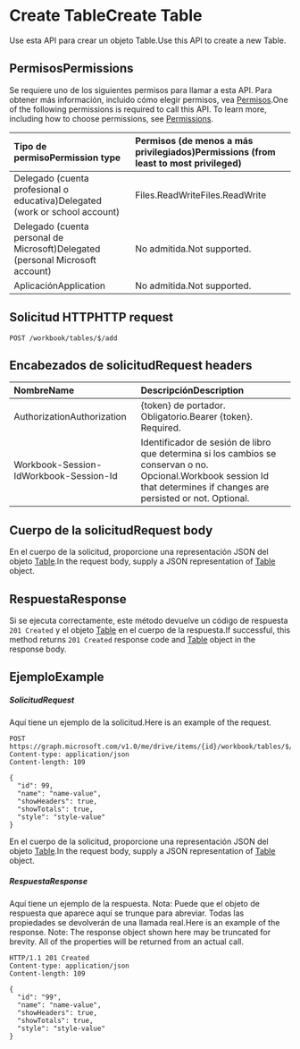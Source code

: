 # <a name="create-table"></a><span data-ttu-id="3fc78-101">Create Table</span><span class="sxs-lookup"><span data-stu-id="3fc78-101">Create Table</span></span>

<span data-ttu-id="3fc78-102">Use esta API para crear un objeto Table.</span><span class="sxs-lookup"><span data-stu-id="3fc78-102">Use this API to create a new Table.</span></span>
## <a name="permissions"></a><span data-ttu-id="3fc78-103">Permisos</span><span class="sxs-lookup"><span data-stu-id="3fc78-103">Permissions</span></span>
<span data-ttu-id="3fc78-p101">Se requiere uno de los siguientes permisos para llamar a esta API. Para obtener más información, incluido cómo elegir permisos, vea [Permisos](../../../concepts/permissions_reference.md).</span><span class="sxs-lookup"><span data-stu-id="3fc78-p101">One of the following permissions is required to call this API. To learn more, including how to choose permissions, see [Permissions](../../../concepts/permissions_reference.md).</span></span>

|<span data-ttu-id="3fc78-106">Tipo de permiso</span><span class="sxs-lookup"><span data-stu-id="3fc78-106">Permission type</span></span>      | <span data-ttu-id="3fc78-107">Permisos (de menos a más privilegiados)</span><span class="sxs-lookup"><span data-stu-id="3fc78-107">Permissions (from least to most privileged)</span></span>              |
|:--------------------|:---------------------------------------------------------|
|<span data-ttu-id="3fc78-108">Delegado (cuenta profesional o educativa)</span><span class="sxs-lookup"><span data-stu-id="3fc78-108">Delegated (work or school account)</span></span> | <span data-ttu-id="3fc78-109">Files.ReadWrite</span><span class="sxs-lookup"><span data-stu-id="3fc78-109">Files.ReadWrite</span></span>    |
|<span data-ttu-id="3fc78-110">Delegado (cuenta personal de Microsoft)</span><span class="sxs-lookup"><span data-stu-id="3fc78-110">Delegated (personal Microsoft account)</span></span> | <span data-ttu-id="3fc78-111">No admitida.</span><span class="sxs-lookup"><span data-stu-id="3fc78-111">Not supported.</span></span>    |
|<span data-ttu-id="3fc78-112">Aplicación</span><span class="sxs-lookup"><span data-stu-id="3fc78-112">Application</span></span> | <span data-ttu-id="3fc78-113">No admitida.</span><span class="sxs-lookup"><span data-stu-id="3fc78-113">Not supported.</span></span> |

## <a name="http-request"></a><span data-ttu-id="3fc78-114">Solicitud HTTP</span><span class="sxs-lookup"><span data-stu-id="3fc78-114">HTTP request</span></span>
<!-- { "blockType": "ignored" } -->
```http
POST /workbook/tables/$/add

```
## <a name="request-headers"></a><span data-ttu-id="3fc78-115">Encabezados de solicitud</span><span class="sxs-lookup"><span data-stu-id="3fc78-115">Request headers</span></span>
| <span data-ttu-id="3fc78-116">Nombre</span><span class="sxs-lookup"><span data-stu-id="3fc78-116">Name</span></span>       | <span data-ttu-id="3fc78-117">Descripción</span><span class="sxs-lookup"><span data-stu-id="3fc78-117">Description</span></span>|
|:---------------|:----------|
| <span data-ttu-id="3fc78-118">Authorization</span><span class="sxs-lookup"><span data-stu-id="3fc78-118">Authorization</span></span>  | <span data-ttu-id="3fc78-p102">{token} de portador. Obligatorio.</span><span class="sxs-lookup"><span data-stu-id="3fc78-p102">Bearer {token}. Required.</span></span> |
| <span data-ttu-id="3fc78-121">Workbook-Session-Id</span><span class="sxs-lookup"><span data-stu-id="3fc78-121">Workbook-Session-Id</span></span>  | <span data-ttu-id="3fc78-p103">Identificador de sesión de libro que determina si los cambios se conservan o no. Opcional.</span><span class="sxs-lookup"><span data-stu-id="3fc78-p103">Workbook session Id that determines if changes are persisted or not. Optional.</span></span>|

## <a name="request-body"></a><span data-ttu-id="3fc78-124">Cuerpo de la solicitud</span><span class="sxs-lookup"><span data-stu-id="3fc78-124">Request body</span></span>
<span data-ttu-id="3fc78-125">En el cuerpo de la solicitud, proporcione una representación JSON del objeto [Table](../resources/table.md).</span><span class="sxs-lookup"><span data-stu-id="3fc78-125">In the request body, supply a JSON representation of [Table](../resources/table.md) object.</span></span>

## <a name="response"></a><span data-ttu-id="3fc78-126">Respuesta</span><span class="sxs-lookup"><span data-stu-id="3fc78-126">Response</span></span>

<span data-ttu-id="3fc78-127">Si se ejecuta correctamente, este método devuelve un código de respuesta `201 Created` y el objeto [Table](../resources/table.md) en el cuerpo de la respuesta.</span><span class="sxs-lookup"><span data-stu-id="3fc78-127">If successful, this method returns `201 Created` response code and [Table](../resources/table.md) object in the response body.</span></span>

## <a name="example"></a><span data-ttu-id="3fc78-128">Ejemplo</span><span class="sxs-lookup"><span data-stu-id="3fc78-128">Example</span></span>
##### <a name="request"></a><span data-ttu-id="3fc78-129">Solicitud</span><span class="sxs-lookup"><span data-stu-id="3fc78-129">Request</span></span>
<span data-ttu-id="3fc78-130">Aquí tiene un ejemplo de la solicitud.</span><span class="sxs-lookup"><span data-stu-id="3fc78-130">Here is an example of the request.</span></span>
<!-- {
  "blockType": "request",
  "name": "create_table_from_workbook"
}-->
```http
POST https://graph.microsoft.com/v1.0/me/drive/items/{id}/workbook/tables/$/add
Content-type: application/json
Content-length: 109

{
  "id": 99,
  "name": "name-value",
  "showHeaders": true,
  "showTotals": true,
  "style": "style-value"
}
```
<span data-ttu-id="3fc78-131">En el cuerpo de la solicitud, proporcione una representación JSON del objeto [Table](../resources/table.md).</span><span class="sxs-lookup"><span data-stu-id="3fc78-131">In the request body, supply a JSON representation of [Table](../resources/table.md) object.</span></span>
##### <a name="response"></a><span data-ttu-id="3fc78-132">Respuesta</span><span class="sxs-lookup"><span data-stu-id="3fc78-132">Response</span></span>
<span data-ttu-id="3fc78-p104">Aquí tiene un ejemplo de la respuesta. Nota: Puede que el objeto de respuesta que aparece aquí se trunque para abreviar. Todas las propiedades se devolverán de una llamada real.</span><span class="sxs-lookup"><span data-stu-id="3fc78-p104">Here is an example of the response. Note: The response object shown here may be truncated for brevity. All of the properties will be returned from an actual call.</span></span>
<!-- {
  "blockType": "response",
  "truncated": true,
  "@odata.type": "microsoft.graph.table"
} -->
```http
HTTP/1.1 201 Created
Content-type: application/json
Content-length: 109

{
  "id": "99",
  "name": "name-value",
  "showHeaders": true,
  "showTotals": true,
  "style": "style-value"
}
```

<!-- uuid: 8fcb5dbc-d5aa-4681-8e31-b001d5168d79
2015-10-25 14:57:30 UTC -->
<!-- {
  "type": "#page.annotation",
  "description": "Create Table",
  "keywords": "",
  "section": "documentation",
  "tocPath": ""
}-->
